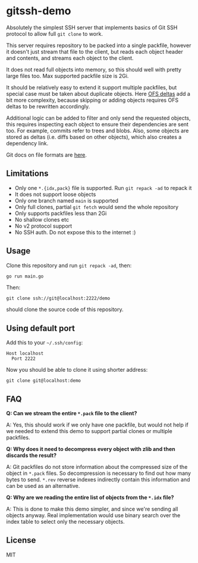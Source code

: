 # gitssh-demo

Absolutely the simplest SSH server that implements basics of Git SSH protocol
to allow full `git clone` to work.

This server requires repository to be packed into a single packfile,
however it doesn't just stream that file to the client, but reads each object header
and contents, and streams each object to the client.

It does not read full objects into memory, so this should well with pretty large files too.
Max supported packfile size is 2Gi.

It should be relatively easy to extend it support multiple packfiles, but special
case must be taken about duplicate objects. Here [OFS deltas](https://git-scm.com/docs/pack-format/2.31.0#_deltified_representation)
add a bit more complexity, because skipping or adding objects requires OFS deltas to be rewritten accordingly.

Additional logic can be added to filter and only send the requested objects, this requires
inspecting each object to ensure their dependencies are sent too. For example, commits
refer to trees and blobs. Also, some objects are stored as deltas (i.e. diffs based on other objects),
which also creates a dependency link.

Git docs on file formats are [here](https://git-scm.com/docs/pack-format).

## Limitations

- Only one `*.{idx,pack}` file is supported. Run `git repack -ad` to repack it
- It does not support loose objects
- Only one branch named `main` is supported
- Only full clones, partial `git fetch` would send the whole repository
- Only supports packfiles less than 2Gi
- No shallow clones etc
- No v2 protocol support
- No SSH auth. Do not expose this to the internet :)

## Usage

Clone this repository and run `git repack -ad`, then:

```bash
go run main.go
```

Then:

```
git clone ssh://git@localhost:2222/demo
```

should clone the source code of this repository.

## Using default port

Add this to your `~/.ssh/config`:

```
Host localhost
  Port 2222
```

Now you should be able to clone it using shorter address:

```
git clone git@localhost:demo
```

## FAQ

**Q: Can we stream the entire `*.pack` file to the client?**

A: Yes, this should work if we only have one packfile, but would not help if we needed to extend this demo to support
partial clones or multiple packfiles.

**Q: Why does it need to decompress every object with zlib and then discards the result?**

A: Git packfiles do not store information about the compressed size of the object in `*.pack` files. So decompression
is necessary to find out how many bytes to send. `*.rev` reverse indexes indirectly contain this information and
can be used as an alternative.

**Q: Why are we reading the entire list of objects from the `*.idx` file?**

A: This is done to make this demo simpler, and since we're sending all objects anyway. Real implementation would use
binary search over the index table to select only the necessary objects.

## License

MIT

